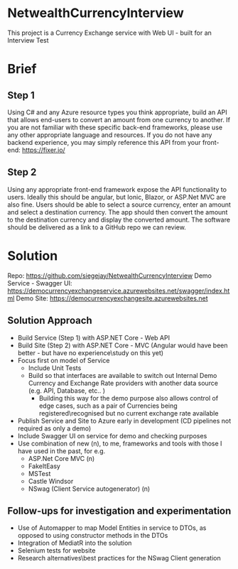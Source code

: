 # NetwealthCurrencyInterview
This project is a Currency Exchange service with Web UI - built for an Interview Test 

# Brief

## Step 1
Using C# and any Azure resource types you think appropriate, build an API that allows end-users to convert an amount from one currency to another. If you are not familiar with these specific back-end frameworks, please use any other appropriate language and resources. If you do not have any backend experience, you may simply reference this API from your front-end:
https://fixer.io/

## Step 2
Using any appropriate front-end framework expose the API functionality to users. Ideally this should be angular, but Ionic, Blazor, or ASP.Net MVC are also fine.
Users should be able to select a source currency, enter an amount and select a destination currency. The app should then convert the amount to the destination currency and display the converted amount.
The software should be delivered as a link to a GitHub repo we can review.


# Solution

Repo: https://github.com/siegejay/NetwealthCurrencyInterview
Demo Service - Swagger UI: https://democurrencyexchangeservice.azurewebsites.net/swagger/index.html
Demo Site: https://democurrencyexchangesite.azurewebsites.net

## Solution Approach

- Build Service (Step 1) with ASP.NET Core - Web API
- Build Site (Step 2) with ASP.NET Core - MVC (Angular would have been better - but have no experience\study on this yet)
- Focus first on model of Service
    - Include Unit Tests
    - Build so that interfaces are available to switch out Internal Demo Currency and Exchange Rate providers with another data source (e.g. API, Database, etc.. )
        - Building this way for the demo purpose also allows control of edge cases, such as a pair of Currencies being registered\recognised but no current exchange rate available
- Publish Service and Site to Azure early in development (CD pipelines not required as only a demo) 
- Include Swagger UI on service for demo and checking purposes
- Use combination of new (n), to me, frameworks and tools with those I have used in the past, for e.g.
    - ASP.Net Core MVC (n)
    - FakeItEasy
    - MSTest
    - Castle Windsor
    - NSwag (Client Service autogenerator) (n)


## Follow-ups for investigation and experimentation

- Use of Automapper to map Model Entities in service to DTOs, as opposed to using constructor methods in the DTOs
- Integration of MediatR into the solution
- Selenium tests for website 
- Research alternatives\best practices for the NSwag Client generation 




